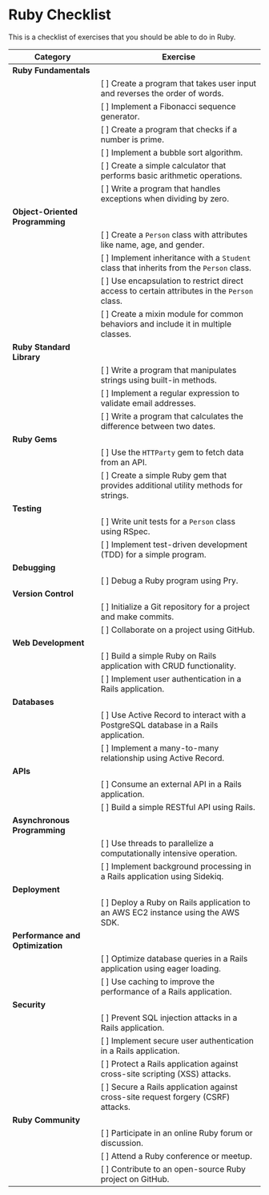 # Ruby Checklist

This is a checklist of exercises that you should be able to do in Ruby.

| Category                            | Exercise                                                                                       |
|-------------------------------------|------------------------------------------------------------------------------------------------|
| **Ruby Fundamentals**               |                                                                                                |
|                                     | [ ] Create a program that takes user input and reverses the order of words.                    |
|                                     | [ ] Implement a Fibonacci sequence generator.                                                  |
|                                     | [ ] Create a program that checks if a number is prime.                                         |
|                                     | [ ] Implement a bubble sort algorithm.                                                         |
|                                     | [ ] Create a simple calculator that performs basic arithmetic operations.                      |
|                                     | [ ] Write a program that handles exceptions when dividing by zero.                            |
| **Object-Oriented Programming**     |                                                                                                |
|                                     | [ ] Create a `Person` class with attributes like name, age, and gender.                        |
|                                     | [ ] Implement inheritance with a `Student` class that inherits from the `Person` class.       |
|                                     | [ ] Use encapsulation to restrict direct access to certain attributes in the `Person` class.  |
|                                     | [ ] Create a mixin module for common behaviors and include it in multiple classes.             |
| **Ruby Standard Library**           |                                                                                                |
|                                     | [ ] Write a program that manipulates strings using built-in methods.                           |
|                                     | [ ] Implement a regular expression to validate email addresses.                               |
|                                     | [ ] Write a program that calculates the difference between two dates.                          |
| **Ruby Gems**                       |                                                                                                |
|                                     | [ ] Use the `HTTParty` gem to fetch data from an API.                                         |
|                                     | [ ] Create a simple Ruby gem that provides additional utility methods for strings.            |
| **Testing**                         |                                                                                                |
|                                     | [ ] Write unit tests for a `Person` class using RSpec.                                        |
|                                     | [ ] Implement test-driven development (TDD) for a simple program.                             |
| **Debugging**                       |                                                                                                |
|                                     | [ ] Debug a Ruby program using Pry.                                                            |
| **Version Control**                 |                                                                                                |
|                                     | [ ] Initialize a Git repository for a project and make commits.                                |
|                                     | [ ] Collaborate on a project using GitHub.                                                     |
| **Web Development**                 |                                                                                                |
|                                     | [ ] Build a simple Ruby on Rails application with CRUD functionality.                          |
|                                     | [ ] Implement user authentication in a Rails application.                                      |
| **Databases**                       |                                                                                                |
|                                     | [ ] Use Active Record to interact with a PostgreSQL database in a Rails application.          |
|                                     | [ ] Implement a many-to-many relationship using Active Record.                                 |
| **APIs**                            |                                                                                                |
|                                     | [ ] Consume an external API in a Rails application.                                            |
|                                     | [ ] Build a simple RESTful API using Rails.                                                    |
| **Asynchronous Programming**        |                                                                                                |
|                                     | [ ] Use threads to parallelize a computationally intensive operation.                          |
|                                     | [ ] Implement background processing in a Rails application using Sidekiq.                     |
| **Deployment**                      |                                                                                                |
|                                     | [ ] Deploy a Ruby on Rails application to an AWS EC2 instance using the AWS SDK.              |
| **Performance and Optimization**    |                                                                                                |
|                                     | [ ] Optimize database queries in a Rails application using eager loading.                      |
|                                     | [ ] Use caching to improve the performance of a Rails application.                             |
| **Security**                        |                                                                                                |
|                                     | [ ] Prevent SQL injection attacks in a Rails application.                                      |
|                                     | [ ] Implement secure user authentication in a Rails application.                               |
|                                     | [ ] Protect a Rails application against cross-site scripting (XSS) attacks.                   |
|                                     | [ ] Secure a Rails application against cross-site request forgery (CSRF) attacks.             |
| **Ruby Community**                  |                                                                                                |
|                                     | [ ] Participate in an online Ruby forum or discussion.                                         |
|                                     | [ ] Attend a Ruby conference or meetup.                                                       |
|                                     | [ ] Contribute to an open-source Ruby project on GitHub.                                       |

